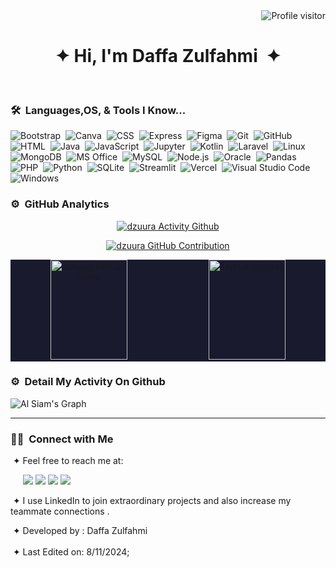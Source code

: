 <a href="https://komarev.com/ghpvc/?username=dzuura">
<img align="right" src="https://komarev.com/ghpvc/?username=dzuura&label=Visitors&color=0e75b6&style=flat" alt="Profile visitor" />
</a>
<br>
<h1 align="center">&#10022; Hi, I'm Daffa Zulfahmi &nbsp;&#10022;</h1>
<br>

<div>
  <div>
  </div>
</div>

### 🛠 &nbsp;Languages,OS, & Tools I Know...

![Bootstrap](https://img.shields.io/badge/-Bootstrap-05122A?style=flat&logo=bootstrap&logoColor=563D7C)&nbsp;
![Canva](https://img.shields.io/badge/Canva-%2300C4CC.svg?&style=flat&logo=Canva&logoColor=white)&nbsp;
![CSS](https://img.shields.io/badge/-CSS-05122A?style=flat&logo=CSS3&logoColor=1572B6)&nbsp;
![Express](https://img.shields.io/badge/Express-000000.svg?style=for-the-badge&logo=Express&logoColor=white)&nbsp;
![Figma](https://img.shields.io/badge/Figma-F24E1E.svg?style=for-the-badge&logo=Figma&logoColor=white)&nbsp;
![Git](https://img.shields.io/badge/-Git-05122A?style=flat&logo=git)&nbsp;
![GitHub](https://img.shields.io/badge/-GitHub-05122A?style=flat&logo=github)&nbsp;
![HTML](https://img.shields.io/badge/-HTML-05122A?style=flat&logo=HTML5)&nbsp;
![Java](https://img.shields.io/badge/Java-ED8B00?style=flat&logo=openjdk&logoColor=white)&nbsp;
![JavaScript](https://img.shields.io/badge/-JavaScript-05122A?style=flat&logo=javascript)&nbsp;
![Jupyter](https://img.shields.io/badge/Jupyter-F37626.svg?style=for-the-badge&logo=Jupyter&logoColor=white)&nbsp;
![Kotlin](https://img.shields.io/badge/Kotlin-7F52FF.svg?style=for-the-badge&logo=Kotlin&logoColor=white)&nbsp;
![Laravel](https://img.shields.io/badge/-Laravel%20-05122A?style=flat&logo=laravel)&nbsp;
![Linux](https://img.shields.io/badge/Linux-FCC624?style=flat&logo=linux&logoColor=black)&nbsp;
![MongoDB](https://img.shields.io/badge/MongoDB-47A248.svg?style=for-the-badge&logo=MongoDB&logoColor=white)&nbsp;
![MS Office](https://img.shields.io/badge/Microsoft_Office-D83B01?style=flat&logo=microsoft-office&logoColor=white)&nbsp;
![MySQL](https://img.shields.io/badge/MySQL-005C84?style=flat&logo=mysql&logoColor=white)&nbsp;
![Node.js](https://img.shields.io/badge/Node.js-5FA04E.svg?style=for-the-badge&logo=nodedotjs&logoColor=white)&nbsp;
![Oracle](https://img.shields.io/badge/Oracle-F80000.svg?style=for-the-badge&logo=Oracle&logoColor=white)&nbsp;
![Pandas](https://img.shields.io/badge/pandas-150458.svg?style=for-the-badge&logo=pandas&logoColor=white)&nbsp;
![PHP](https://img.shields.io/badge/-PHP-05122A?style=flat&logo=php)&nbsp;
![Python](https://img.shields.io/badge/-Python-05122A?style=flat&logo=python)&nbsp;
![SQLite](https://img.shields.io/badge/SQLite-003B57.svg?style=for-the-badge&logo=SQLite&logoColor=white)&nbsp;
![Streamlit](https://img.shields.io/badge/Streamlit-FF4B4B.svg?style=for-the-badge&logo=Streamlit&logoColor=white)&nbsp;
![Vercel](https://img.shields.io/badge/Vercel-000000.svg?style=for-the-badge&logo=Vercel&logoColor=white)&nbsp;
![Visual Studio Code](https://img.shields.io/badge/-Visual%20Studio%20Code-05122A?style=flat&logo=visual-studio-code&logoColor=007ACC)&nbsp;
![Windows](https://img.shields.io/badge/Windows-0078D6?style=flat&logo=windows&logoColor=white)&nbsp;

### ⚙️ &nbsp;GitHub Analytics

<p align="center">
<a href="https://github.com/dzuura">
<img src="https://github-readme-streak-stats.herokuapp.com/?user=dzuura&theme=radical" alt="dzuura Activity Github"/>
</a>
</p>

<p align="center">
<a href="https://github.com/dzuura">
<img src="https://github-profile-summary-cards.vercel.app/api/cards/profile-details?username=dzuura&theme=radical" alt="dzuura GitHub Contribution"/>
</a>
</p>

<div align="center" style="background-color:#1a1a2e;">
  <a href="https://github.com/dzuura"><img alt="dzuura Github Stats" src="https://github-readme-stats.vercel.app/api?username=dzuura&theme=radical" height="160px" width="49.5%"/></a>
  <a href="https://github.com/dzuura"><img alt="Top Languages" src="https://github-readme-stats.vercel.app/api/top-langs/?username=dzuura&theme=radical" height="160px" width="49.5%"/></a>
</div>

### ⚙️ &nbsp;Detail My Activity On Github

![Al Siam's Graph](https://github-readme-activity-graph.vercel.app/graph?username=dzuura&custom_title=dzuura%20Daily%20Github%20Activity%20Graph&bg_color=0D1117&color=7F3FBF&line=7F3FBF&point=7F3FBF&area_color=FFFFFF&title_color=FFFFFF&area=true)

---

### 🤝🏻 &nbsp;Connect with Me

<div>
 <div>
  <p align="right">

   &nbsp;&#10022; Feel free to reach me at:

   &nbsp;&nbsp;&nbsp;&nbsp;
   <a href="https://discord.com/invite/T4m72sbF" target="_blank"><img src="https://img.shields.io/badge/discord-%237289DA.svg?&style=flat&logo=discord&logoColor=white" /></a>
   <a href="mailto:daffa3704@gmail.com"><img src="https://img.shields.io/badge/daffa3704@gmail.com-D14836?style=flat-square&logo=Gmail&logoColor=white"/></a>
   <a href="www.linkedin.com/in/daffa-zulfahmi-al-ahyar"><img src="https://img.shields.io/badge/-Daffa Zulfahmi-0077B5?style=flat&logo=Linkedin&logoColor=white"/></a>
   <a href="https://www.instagram.com/dzuura_"><img src="https://img.shields.io/badge/-@dzuura_-E4405F?style=flat&logo=Instagram&logoColor=white"/></a>
   
   &nbsp;&#10022; I use LinkedIn to join extraordinary projects and also increase my teammate connections .
  </p>
 </div>
</div>
<div>
 <div>
  <p align="left">
   &nbsp;&#10022; Developed by : Daffa Zulfahmi
   <br><br>
   &nbsp;&#10022; Last Edited on: 8/11/2024;
  </p>
 </div>
</div>
